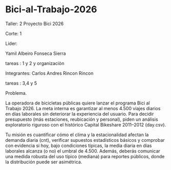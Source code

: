 # Bici-al-Trabajo-2026
Taller: 2 Proyecto Bici 2026

Corte: 1


Lider:

Yamil Albeiro Fonseca Sierra

tareas : 1 y 2 y organizaciòn

Integrantes: Carlos Andres Rincon Rincon

tareas : 3,4 y 5

Problema.

La operadora de bicicletas públicas quiere lanzar el programa Bici al Trabajo 2026. La meta interna es garantizar al menos 4.500 viajes diarios en días laborales sin deteriorar la experiencia del usuario. Para decidir presupuesto (más estaciones, reubicación y personal), piden un análisis exploratorio riguroso con el histórico Capital Bikeshare 2011–2012 (day.csv).

Tu misión es cuantificar cómo el clima y la estacionalidad afectan la demanda diaria (cnt), verificar supuestos estadísticos básicos y comprobar con evidencia si hoy, bajo condiciones típicas, la media diaria en días laborales alcanza (o no) el umbral de 4.500. Además, deberás comunicar una medida robusta del uso típico (mediana) para reportes públicos, donde la distribución puede ser asimétrica.
